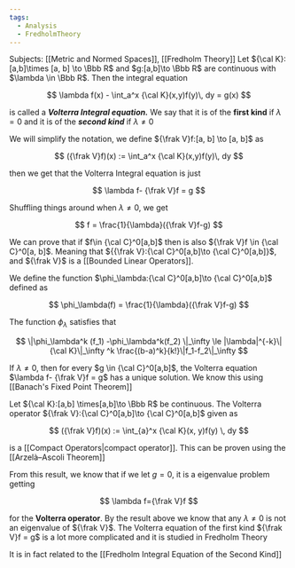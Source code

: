 ```yaml
---
tags:
  - Analysis
  - FredholmTheory
---
```

Subjects: [[Metric and Normed Spaces]], [[Fredholm Theory]]
Let ${\cal K}:[a,b]\times [a, b] \to \Bbb R$ and $g:[a,b]\to \Bbb R$ are continuous with $\lambda \in \Bbb R$. Then the integral equation

$$ \lambda f(x) - \int_a^x {\cal K}(x,y)f(y)\, dy = g(x) $$

is called a _**Volterra Integral equation.**_ We say that it is of the **********first kind********** if $\lambda=0$ and it is of the _******second kind******_ if $\lambda \ne 0$

We will simplify the notation, we define ${\frak V}f:[a, b] \to [a, b]$ as

$$ ({\frak V}f)(x) := \int_a^x {\cal K}(x,y)f(y)\, dy $$

then we get that the Volterra Integral equation is just

$$ \lambda f- {\frak V}f = g $$

Shuffling things around when $\lambda \ne0$, we get

$$ f = \frac{1}{\lambda}({\frak V}f-g) $$

We can prove that if $f\in {\cal C}^0[a,b]$ then is also ${\frak V}f \in {\cal C}^0[a, b]$. Meaning that ${{\frak V}:{\cal C}^0[a,b]\to {\cal C}^0[a,b]}$, and ${\frak V}$ is a [[Bounded Linear Operators]].

We define the function $\phi_\lambda:{\cal C}^0[a,b]\to {\cal C}^0[a,b]$ defined as

$$ \phi_\lambda(f) = \frac{1}{\lambda}({\frak V}f-g) $$

The function $\phi_\lambda$ satisfies that

$$ \|\phi_\lambda^k (f_1) -\phi_\lambda^k(f_2) \|_\infty \le |\lambda|^{-k}\|{\cal K}\|_\infty ^k \frac{(b-a)^k}{k!}\|f_1-f_2\|_\infty $$

If $\lambda\ne 0$, then for every $g \in {\cal C}^0[a,b]$, the Volterra equation $\lambda f- {\frak V}f = g$ has a unique solution. We know this using [[Banach's Fixed Point Theorem]]

Let ${\cal K}:[a,b] \times[a,b]\to \Bbb R$ be continuous. The Volterra operator ${\frak V}:{\cal C}^0[a,b]\to {\cal C}^0[a,b]$ given as

$$ ({\frak V}f)(x) := \int_{a}^x {\cal K}(x, y)f(y) \, dy $$

is a [[Compact Operators|compact operator]]. This can be proven using the [[Arzelà–Ascoli Theorem]]

From this result, we know that if we let $g = 0$, it is a eigenvalue problem getting

$$ \lambda f={\frak V}f $$

for the **********Volterra operator**********. By the result above we know that any $\lambda\ne0$ is not an eigenvalue of ${\frak V}$. The Volterra equation of the first kind ${\frak V}f = g$ is a lot more complicated and it is studied in Fredholm Theory

It is in fact related to the [[Fredholm Integral Equation of the Second Kind]]